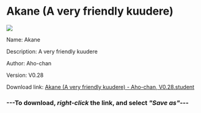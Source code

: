 # Akane (A very friendly kuudere)

<img src = "https://raw.githubusercontent.com/Arbiter1223/Koukou-Gurashi-Custom-Students/master/Students/Files/Akane%20(A%20very%20friendly%20kuudere).png">

Name: Akane

Description: A very friendly kuudere

Author: Aho-chan

Version: V0.28

Download link: <a href="https://raw.githubusercontent.com/Arbiter1223/Koukou-Gurashi-Custom-Students/master/Students/Files/Akane%20(A%20very%20friendly%20kuudere)%20-%20Aho-chan%2C%20V0.28.student">Akane (A very friendly kuudere) - Aho-chan, V0.28.student</a>

### ---**To download, _right-click_ the link, and select _"Save as"_**---

